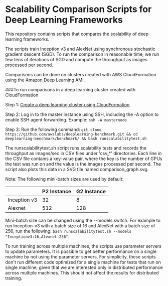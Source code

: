 # Scalability Comparison Scripts for Deep Learning Frameworks

This repository contains scripts that compares the scalability of deep learning frameworks. 

The scripts train Inception v3 and AlexNet using synchronous stochastic gradient descent (SGD). To run the comparison in reasonable time, we run few tens of iterations of SGD and compute the throughput as images processed per second. 

Comparisons can be done on clusters created with AWS CloudFormation using  the Amazon Deep Learning AMI.

###To run comparisons in a deep learning cluster created with CloudFormation

Step 1: [Create a deep learning cluster using CloudFormation](https://github.com/dmlc/mxnet/tree/master/tools/cfn).

Step 2: Log in to the master instance using SSH, including the -A option to enable SSH agent forwarding. Example: `ssh -A masternode`

Step 3: Run the following command:
`git clone https://github.com/awslabs/deeplearning-benchmark.git && cd deeplearning-benchmark/benchmark/ && bash runscalabilitytest.sh`

The runscalabilitytest.sh script runs scalability tests and records the throughput as images/sec in CSV files under 'csv_*' directories. Each line in the CSV file contains a key-value pair, where the key is the number of GPUs the test was run on and the value is the images processed per second. The script also plots this data in a SVG file named comparison_graph.svg.

Note: The following mini-batch sizes are used by default:

|              | P2 Instance   | G2 Instance  |
|--------------|------|------|
| Inception v3 | 32   | 8    |
| Alexnet      | 512  | 128  |

Mini-batch size can be changed using the --models switch. For example to run Inception-v3 with a batch size of 16 and AlexNet with a batch size of 256, run the following:
`bash runscalabilitytest.sh --models "Inceptionv3:16,Alexnet:256"`.

To run training across multiple machines, the scripts use parameter servers to update parameters. It is possible to get better performance on a single machine by not using the parameter servers. For simplicity, these scripts don't run different code optimized for a single machine for tests that run on single machine, given that we are interested only in distributed performance across multiple machines. This should not affect the results for distributed training.

